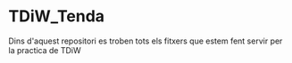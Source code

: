 # TDiW_Tenda
Dins d'aquest repositori es troben tots els fitxers que estem fent servir per la practica de TDiW
